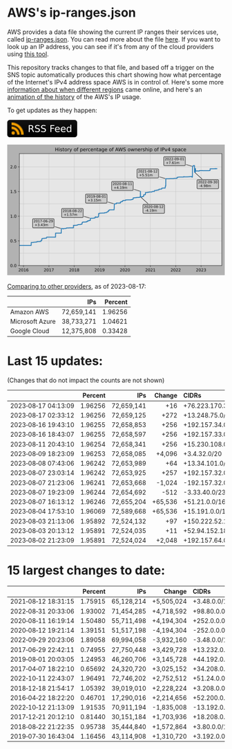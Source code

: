 # AWS's ip-ranges.json

AWS provides a data file showing the current IP ranges their
services use, called [ip-ranges.json](https://ip-ranges.amazonaws.com/ip-ranges.json).
You can read more about the file [here](https://docs.aws.amazon.com/general/latest/gr/aws-ip-ranges.html).
If you want to look up an IP address, you can see if it's from any of the cloud providers using [this tool](https://cloud-ips.s3-us-west-2.amazonaws.com/index.html).

This repository tracks changes to that file, and based off a trigger on the SNS 
topic automatically produces this chart showing how what percentage of the 
Internet's IPv4 address space AWS is in control of.  Here's some 
more [information about when different regions](announces.md) came 
online, and here's an [animation of the history](https://youtu.be/Su25yl7eol8) 
of the AWS's IP usage.

To get updates as they happen:

[![RSS Icon](images/rss_badge.svg)](https://raw.githubusercontent.com/seligman/aws-ip-ranges/master/rss.xml)

![History of AWS](history_count.svg)

[Comparing to other providers](https://github.com/seligman/cloud_sizes), as of 2023-08-17:

| | IPs | Percent |
| --- | ---: | ---: |
| Amazon AWS | 72,659,141 | 1.96256 |
| Microsoft Azure | 38,733,271 | 1.04621 |
| Google Cloud | 12,375,808 | 0.33428 |


# Last 15 updates:

(Changes that do not impact the counts are not shown)

| | Percent | IPs | Change | CIDRs |
| :--- | ---: | ---: | ---: | :--- |
| 2023&#8209;08&#8209;17&nbsp;04:13:09 | 1.96256 | 72,659,141 | +16 | +76.223.170.32/28 |
| 2023&#8209;08&#8209;17&nbsp;02:33:12 | 1.96256 | 72,659,125 | +272 | +13.248.75.0/24,&nbsp;+52.94.250.80/28 |
| 2023&#8209;08&#8209;16&nbsp;19:43:10 | 1.96255 | 72,658,853 | +256 | +192.157.34.0/24 |
| 2023&#8209;08&#8209;16&nbsp;18:43:07 | 1.96255 | 72,658,597 | +256 | +192.157.33.0/24 |
| 2023&#8209;08&#8209;11&nbsp;20:43:10 | 1.96254 | 72,658,341 | +256 | +15.230.108.0/24 |
| 2023&#8209;08&#8209;09&nbsp;18:23:09 | 1.96253 | 72,658,085 | +4,096 | +3.4.32.0/20 |
| 2023&#8209;08&#8209;08&nbsp;07:43:06 | 1.96242 | 72,653,989 | +64 | +13.34.101.0/26 |
| 2023&#8209;08&#8209;07&nbsp;23:03:14 | 1.96242 | 72,653,925 | +257 | +192.157.32.0/24,&nbsp;+151.148.16.2/32 |
| 2023&#8209;08&#8209;07&nbsp;21:23:06 | 1.96241 | 72,653,668 | -1,024 | -192.157.32.0/22 |
| 2023&#8209;08&#8209;07&nbsp;19:23:09 | 1.96244 | 72,654,692 | -512 | -3.33.40.0/23 |
| 2023&#8209;08&#8209;07&nbsp;16:13:12 | 1.96246 | 72,655,204 | +65,536 | +51.21.0.0/16 |
| 2023&#8209;08&#8209;04&nbsp;17:53:10 | 1.96069 | 72,589,668 | +65,536 | +15.191.0.0/16 |
| 2023&#8209;08&#8209;03&nbsp;21:13:06 | 1.95892 | 72,524,132 | +97 | +150.222.52.128/26,&nbsp;+150.222.52.96/27,&nbsp;+52.94.152.195/32 |
| 2023&#8209;08&#8209;03&nbsp;20:13:12 | 1.95891 | 72,524,035 | +11 | +52.94.152.184/29,&nbsp;+52.94.152.192/31,&nbsp;+52.94.152.194/32 |
| 2023&#8209;08&#8209;02&nbsp;21:23:09 | 1.95891 | 72,524,024 | +2,048 | +192.157.64.0/21 |


# 15 largest changes to date:

| | Percent | IPs | Change | CIDRs |
| :--- | ---: | ---: | ---: | :--- |
| 2021&#8209;08&#8209;12&nbsp;18:31:15 | 1.75915 | 65,128,214 | +5,505,024 | +3.48.0.0/12,&nbsp;+35.96.0.0/12,&nbsp;+3.152.0.0/13,&nbsp;... |
| 2022&#8209;08&#8209;31&nbsp;20:33:06 | 1.93002 | 71,454,285 | +4,718,592 | +98.80.0.0/12,&nbsp;+184.32.0.0/12,&nbsp;+13.184.0.0/13,&nbsp;... |
| 2020&#8209;08&#8209;11&nbsp;16:19:14 | 1.50480 | 55,711,498 | +4,194,304 | +252.0.0.0/10 |
| 2020&#8209;08&#8209;12&nbsp;19:21:14 | 1.39151 | 51,517,198 | -4,194,304 | -252.0.0.0/10 |
| 2022&#8209;09&#8209;29&nbsp;20:23:06 | 1.89058 | 69,994,058 | -3,932,160 | -3.48.0.0/12,&nbsp;-35.96.0.0/12,&nbsp;-3.240.0.0/13,&nbsp;... |
| 2017&#8209;06&#8209;29&nbsp;22:42:11 | 0.74955 | 27,750,448 | +3,429,728 | +13.232.0.0/13,&nbsp;+34.240.0.0/13,&nbsp;+35.168.0.0/13,&nbsp;... |
| 2019&#8209;08&#8209;01&nbsp;20:03:05 | 1.24953 | 46,260,706 | +3,145,728 | +44.192.0.0/10,&nbsp;-3.192.0.0/12 |
| 2017&#8209;04&#8209;07&nbsp;18:22:10 | 0.65692 | 24,320,720 | +3,025,152 | +34.208.0.0/12,&nbsp;+34.224.0.0/12,&nbsp;+13.58.0.0/15,&nbsp;... |
| 2022&#8209;10&#8209;11&nbsp;22:43:07 | 1.96491 | 72,746,202 | +2,752,512 | +51.24.0.0/13,&nbsp;+57.104.0.0/13,&nbsp;+51.20.0.0/14,&nbsp;... |
| 2018&#8209;12&#8209;18&nbsp;21:54:17 | 1.05392 | 39,019,010 | +2,228,224 | +3.208.0.0/12,&nbsp;+3.224.0.0/12,&nbsp;+13.48.0.0/15 |
| 2016&#8209;04&#8209;22&nbsp;18:22:20 | 0.46701 | 17,290,016 | +2,214,656 | +52.200.0.0/13,&nbsp;+52.208.0.0/13,&nbsp;+52.36.0.0/14,&nbsp;... |
| 2022&#8209;10&#8209;12&nbsp;21:13:09 | 1.91535 | 70,911,194 | -1,835,008 | -13.192.0.0/13,&nbsp;-16.28.0.0/14,&nbsp;-40.172.0.0/14,&nbsp;... |
| 2017&#8209;12&#8209;21&nbsp;20:12:10 | 0.81440 | 30,151,184 | +1,703,936 | +18.208.0.0/13,&nbsp;+18.204.0.0/14,&nbsp;+18.224.0.0/14,&nbsp;... |
| 2018&#8209;08&#8209;22&nbsp;21:22:35 | 0.95738 | 35,444,840 | +1,572,864 | +3.80.0.0/12,&nbsp;+3.16.0.0/14,&nbsp;+3.40.0.0/14 |
| 2019&#8209;07&#8209;30&nbsp;16:43:04 | 1.16456 | 43,114,908 | +1,310,720 | +3.192.0.0/12,&nbsp;+15.222.0.0/15,&nbsp;+15.236.0.0/15 |
